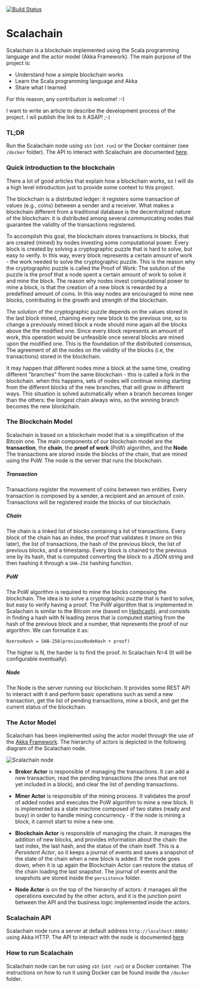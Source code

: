 [![Build Status](https://travis-ci.org/elleFlorio/scalachain.svg?branch=master)](https://travis-ci.org/elleFlorio/scalachain)

# Scalachain
Scalachain is a blockchain implemented using the Scala programming language and the actor model (Akka Framework). The main purpose of the project is:

* Understand how a simple blockchain works 
* Learn the Scala programming language and Akka
* Share what I learned

For this reason, any contribution is welcome! :-)

I want to write an article to describe the development process of the project. I wil publish the link to it ASAP! ;-)

### TL;DR
Run the Scalachain node using ```sbt``` (```sbt run```) or the Docker container (see ```/docker``` folder).
The API to interact with Scalachain are documented [here](https://documenter.getpostman.com/view/4636741/RWaHw8yx).

### Quick introduction to the blockchain
There a lot of good articles that explain how a blockchain works, so I will do a high level introduction just to provide some context to this project.

The blockchain is a distributed ledger: it registers some transaction of values (e.g., coins) between a sender and a receiver. What makes a blockchain different from a traditional database is the decentralized nature of the blockchain: it is distributed among several communicating nodes that guarantee the validity of the transactions registered.

To accomplish this goal, the blockchain stores transactions in blocks, that are created (mined) by nodes investing some computational power. Every block is created by solving a cryptographic puzzle that is hard to solve, but easy to verify. In this way, every block represents a certain amount of work - the work needed to solve the cryptographic puzzle. This is the reason why the cryptographic puzzle is called the Proof of Work: The solution of the puzzle is the proof that a node spent a certain amount of work to solve it and mine the block.
The reason why nodes invest computational power to mine a block, is that the creation of a new block is rewarded by a predefined amount of coins. In this way nodes are encouraged to mine new blocks, contributing in the growth and strength of the blockchain.

The solution of the cryptographic puzzle depends on the values stored in the last block mined, chaining every new block to the previous one, so to change a previously mined block a node should mine again all the blocks above the the modified one. Since every block represents an amount of work, this operation would be unfeasible once several blocks are mined upon the modified one. This is the foundation of the distributed consensus, The agreement of all the nodes on the validity of the blocks (i.e, the transactions) stored in the blockchain.

It may happen that different nodes mine a block at the same time, creating different "branches" from the same blockchain - this is called a fork in the blockchain. when this happens, sets of nodes will continue mining starting from the different blocks of the new branches, that will grow in different ways. This situation is solved automatically when a branch becomes longer than the others: the longest chain always wins, so the winning branch becomes the new blockchain.

### The Blockchain Model
Scalachain is based on a blockchain model that is a simplification of the Bitcoin one.
The main components of our blockchain model are the **transaction**, the **chain**, the **proof of work** (PoW) algorithm, and the **Node**.
The transactions are stored inside the blocks of the chain, that are mined using the PoW. The node is the server that runs the blockchain.

##### Transaction
Transactions register the movement of coins between two entities. Every transaction is composed by a sender, a recipient and an amount of coin. Transactions will be registered inside the blocks of our blockchain.

##### Chain
The chain is a linked list of blocks containing a list of transactions. Every block of the chain has an index, the proof that validates it (more on this later), the list of transactions, the hash of the previous block, the list of previous blocks, and a timestamp. Every block is chained to the previous one by its hash, that is computed converting the block to a JSON string and then hashing it through a ```SHA-256``` hashing function.

##### PoW
The PoW algorithm is required to mine the blocks composing the blockchain. The idea is to solve a cryptographic puzzle that is hard to solve, but easy to verify having a proof. The PoW algorithm that is implemented in Scalachain is similar to the Bitcoin one (based on [Hashcash](https://en.wikipedia.org/wiki/Hashcash)), and consists in finding a hash with N leading zeros that is computed starting from the hash of the previous block and a number, that represents the proof of our algorithm. 
We can formalize it as:

``` NzerosHash = SHA-256(previousNodeHash + proof) ```

The higher is N, the harder is to find the proof. In Scalachain N=4 (It will be configurable eventually).

##### Node
The Node is the server running our blockchain. It provides some REST API to interact with it and perform basic operations such as send a new transaction, get the list of pending transactions, mine a block, and get the current status of the blockchain.

### The Actor Model
Scalachain has been implemented using the actor model through the use of the [Akka Framework](https://akka.io/).
The hierarchy of actors is depicted in the following diagram of the Scalachain node.

![Scalachain node](img/scalachain_node.png)

* **Broker Actor** is responsible of managing the transactions. It can add a new transaction, read the pending transactions (the ones that are not yet included in a block), and clear the list of pending transactions.

* **Miner Actor** is responsible of the mining process. It validates the proof of added nodes and executes the PoW algorithm to mine a new block. It is implemented as a state machine composed of two states (ready and busy) in order to handle mining concurrency - If the node is mining a block, it cannot start to mine a new one.

* **Blockchain Actor** is responsible of managing the chain. It manages the addition of new blocks, and provides information about the chain: the last index, the last hash, and the status of the chain itself. This is a *Persistent Actor*, so it keeps a journal of events and saves a snapshot of the state of the chain when a new block is added. If the node goes down, when it is up again the Blockchain Actor can restore the status of the chain loading the last snapshot. The journal of events and the snapshots are stored inside the ```persistence``` folder.

* **Node Actor** is on the top of the hierarchy of actors: it manages all the operations executed by the other actors, and it is the junction point between the API and the business logic implemented inside the actors.

### Scalachain API
Scalachain node runs a server at default address ```http://localhost:8080/``` using Akka HTTP.
The API to interact with the node is documented [here](https://documenter.getpostman.com/view/4636741/RWaHw8yx)

### How to run Scalachain
Scalachain node can be run using ```sbt``` (```sbt run```) or a Docker container. The instructions on how to run it using Docker can be found inside the ```/docker``` folder.
